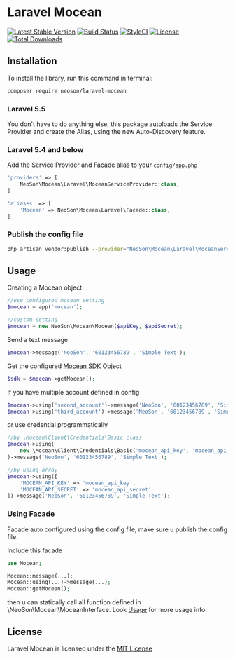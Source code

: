 Laravel Mocean
===============
[![Latest Stable Version](https://poser.pugx.org/neoson/laravel-mocean/v/stable)](https://packagist.org/packages/neoson/laravel-mocean)
[![Build Status](https://travis-ci.com/lkloon123/laravel-mocean.svg?branch=master)](https://travis-ci.com/lkloon123/laravel-mocean)
[![StyleCI](https://github.styleci.io/repos/156104998/shield?branch=master)](https://github.styleci.io/repos/156104998)
[![License](https://poser.pugx.org/neoson/laravel-mocean/license)](https://packagist.org/packages/neoson/laravel-mocean)
[![Total Downloads](https://poser.pugx.org/neoson/laravel-mocean/downloads)](https://packagist.org/packages/neoson/laravel-mocean)

## Installation

To install the library, run this command in terminal:
```bash
composer require neoson/laravel-mocean
```

### Laravel 5.5

You don't have to do anything else, this package autoloads the Service Provider and create the Alias, using the new Auto-Discovery feature.

### Laravel 5.4 and below

Add the Service Provider and Facade alias to your `config/app.php`

```php
'providers' => [
    NeoSon\Mocean\Laravel\MoceanServiceProvider::class,
]

'aliases' => [
    'Mocean' => NeoSon\Mocean\Laravel\Facade::class,
]
```

### Publish the config file

```bash
php artisan vendor:publish --provider="NeoSon\Mocean\Laravel\MoceanServiceProvider"
```

## Usage

Creating a Mocean object
```php
//use configured mocean setting
$mocean = app('mocean');

//custom setting
$mocean = new NeoSon\Mocean\Mocean($apiKey, $apiSecret);
```

Send a text message
```php
$mocean->message('NeoSon', '60123456789', 'Simple Text');
```

Get the configured [Mocean SDK](https://github.com/MoceanAPI/mocean-sdk-php) Object
```php
$sdk = $mocean->getMocean();
```

If you have multiple account defined in config
```php
$mocean->using('second_account')->message('NeoSon', '60123456789', 'Simple Text');
$mocean->using('third_account')->message('NeoSon', '60123456789', 'Simple Text');
```

or use credential programmatically
```php
//by \Mocean\Client\Credentials\Basic class
$mocean->using(
    new \Mocean\Client\Credentials\Basic('mocean_api_key', 'mocean_api_secret')
)->message('NeoSon', '60123456789', 'Simple Text');

//by using array
$mocean->using([
    'MOCEAN_API_KEY' => 'mocean_api_key',
    'MOCEAN_API_SECRET' => 'mocean_api_secret'
])->message('NeoSon', '60123456789', 'Simple Text');
```

### Using Facade

Facade auto configured using the config file, make sure u publish the config file.

Include this facade
```php
use Mocean;

Mocean::message(...);
Mocean::using(...)->message(...);
Mocean::getMocean();
```

then u can statically call all function defined in \NeoSon\Mocean\MoceanInterface.
Look [Usage](#usage) for more usage info.

## License

Laravel Mocean is licensed under the [MIT License](LICENSE)
